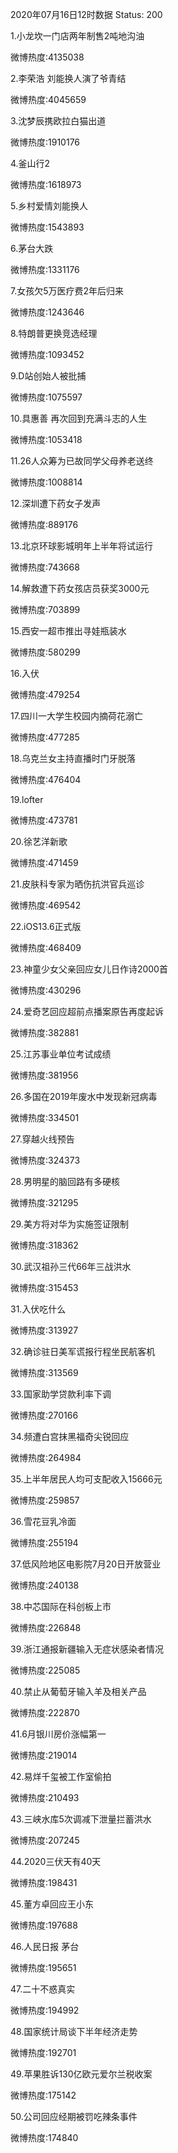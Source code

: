 2020年07月16日12时数据
Status: 200

1.小龙坎一门店两年制售2吨地沟油

微博热度:4135038

2.李荣浩 刘能换人演了爷青结

微博热度:4045659

3.沈梦辰携欧拉白猫出道

微博热度:1910176

4.釜山行2

微博热度:1618973

5.乡村爱情刘能换人

微博热度:1543893

6.茅台大跌

微博热度:1331176

7.女孩欠5万医疗费2年后归来

微博热度:1243646

8.特朗普更换竞选经理

微博热度:1093452

9.D站创始人被批捕

微博热度:1075597

10.具惠善 再次回到充满斗志的人生

微博热度:1053418

11.26人众筹为已故同学父母养老送终

微博热度:1008814

12.深圳遭下药女子发声

微博热度:889176

13.北京环球影城明年上半年将试运行

微博热度:743668

14.解救遭下药女孩店员获奖3000元

微博热度:703899

15.西安一超市推出寻娃瓶装水

微博热度:580299

16.入伏

微博热度:479254

17.四川一大学生校园内摘荷花溺亡

微博热度:477285

18.乌克兰女主持直播时门牙脱落

微博热度:476404

19.lofter

微博热度:473781

20.徐艺洋新歌

微博热度:471459

21.皮肤科专家为晒伤抗洪官兵巡诊

微博热度:469542

22.iOS13.6正式版

微博热度:468409

23.神童少女父亲回应女儿日作诗2000首

微博热度:430296

24.爱奇艺回应超前点播案原告再度起诉

微博热度:382881

25.江苏事业单位考试成绩

微博热度:381956

26.多国在2019年废水中发现新冠病毒

微博热度:334501

27.穿越火线预告

微博热度:324373

28.男明星的脑回路有多硬核

微博热度:321295

29.美方将对华为实施签证限制

微博热度:318362

30.武汉祖孙三代66年三战洪水

微博热度:315453

31.入伏吃什么

微博热度:313927

32.确诊驻日美军谎报行程坐民航客机

微博热度:313569

33.国家助学贷款利率下调

微博热度:270166

34.频遭白宫抹黑福奇尖锐回应

微博热度:264984

35.上半年居民人均可支配收入15666元

微博热度:259857

36.雪花豆乳冷面

微博热度:255194

37.低风险地区电影院7月20日开放营业

微博热度:240138

38.中芯国际在科创板上市

微博热度:226848

39.浙江通报新疆输入无症状感染者情况

微博热度:225085

40.禁止从葡萄牙输入羊及相关产品

微博热度:222870

41.6月银川房价涨幅第一

微博热度:219014

42.易烊千玺被工作室偷拍

微博热度:210493

43.三峡水库5次调减下泄量拦蓄洪水

微博热度:207245

44.2020三伏天有40天

微博热度:198431

45.董方卓回应王小东

微博热度:197688

46.人民日报 茅台

微博热度:195651

47.二十不惑真实

微博热度:194992

48.国家统计局谈下半年经济走势

微博热度:192701

49.苹果胜诉130亿欧元爱尔兰税收案

微博热度:175142

50.公司回应经期被罚吃辣条事件

微博热度:174840

